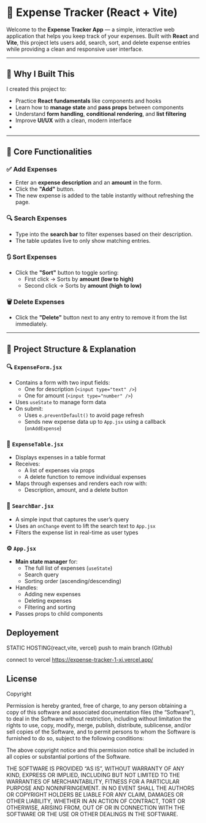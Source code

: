 # 💸 Expense Tracker (React + Vite)

Welcome to the **Expense Tracker App** — a simple, interactive web application that helps you keep track of your expenses. Built with **React** and **Vite**, this project lets users add, search, sort, and delete expense entries while providing a clean and responsive user interface.

---

## 🧠 Why I Built This

I created this project to:
- Practice **React fundamentals** like components and hooks
- Learn how to **manage state** and **pass props** between components
- Understand **form handling**, **conditional rendering**, and **list filtering**
- Improve **UI/UX** with a clean, modern interface
-

---

## 🎯 Core Functionalities

### ✅ Add Expenses
- Enter an **expense description** and an **amount** in the form.
- Click the **"Add"** button.
- The new expense is added to the table instantly without refreshing the page.

### 🔍 Search Expenses
- Type into the **search bar** to filter expenses based on their description.
- The table updates live to only show matching entries.

### 🔃 Sort Expenses
- Click the **"Sort"** button to toggle sorting:
  - First click → Sorts by **amount (low to high)**
  - Second click → Sorts by **amount (high to low)**

### 🗑️ Delete Expenses
- Click the **"Delete"** button next to any entry to remove it from the list immediately.

---

## 🧩 Project Structure & Explanation


### 🔍 `ExpenseForm.jsx`

- Contains a form with two input fields:
  - One for description (`<input type="text" />`)
  - One for amount (`<input type="number" />`)
- Uses `useState` to manage form data
- On submit:
  - Uses `e.preventDefault()` to avoid page refresh
  - Sends new expense data up to `App.jsx` using a callback (`onAddExpense`)

### 🧾 `ExpenseTable.jsx`

- Displays expenses in a table format
- Receives:
  - A list of expenses via props
  - A delete function to remove individual expenses
- Maps through expenses and renders each row with:
  - Description, amount, and a delete button

### 🔎 `SearchBar.jsx`

- A simple input that captures the user’s query
- Uses an `onChange` event to lift the search text to `App.jsx`
- Filters the expense list in real-time as user types

### ⚙️ `App.jsx`

- **Main state manager** for:
  - The full list of expenses (`useState`)
  - Search query
  - Sorting order (ascending/descending)
- Handles:
  - Adding new expenses
  - Deleting expenses
  - Filtering and sorting
- Passes props to child components


## Deployement
STATIC HOSTING(react,vite, vercel)
push to main branch (Github)

connect to vercel
https://expense-tracker-1-xi.vercel.app/

## License
Copyright <YEAR> <CYNTHIA KAMAUGI>

Permission is hereby granted, free of charge, to any person obtaining a copy of this software and associated documentation files (the “Software”), to deal in the Software without restriction, including without limitation the rights to use, copy, modify, merge, publish, distribute, sublicense, and/or sell copies of the Software, and to permit persons to whom the Software is furnished to do so, subject to the following conditions:

The above copyright notice and this permission notice shall be included in all copies or substantial portions of the Software.

THE SOFTWARE IS PROVIDED “AS IS”, WITHOUT WARRANTY OF ANY KIND, EXPRESS OR IMPLIED, INCLUDING BUT NOT LIMITED TO THE WARRANTIES OF MERCHANTABILITY, FITNESS FOR A PARTICULAR PURPOSE AND NONINFRINGEMENT. IN NO EVENT SHALL THE AUTHORS OR COPYRIGHT HOLDERS BE LIABLE FOR ANY CLAIM, DAMAGES OR OTHER LIABILITY, WHETHER IN AN ACTION OF CONTRACT, TORT OR OTHERWISE, ARISING FROM, OUT OF OR IN CONNECTION WITH THE SOFTWARE OR THE USE OR OTHER DEALINGS IN THE SOFTWARE.


